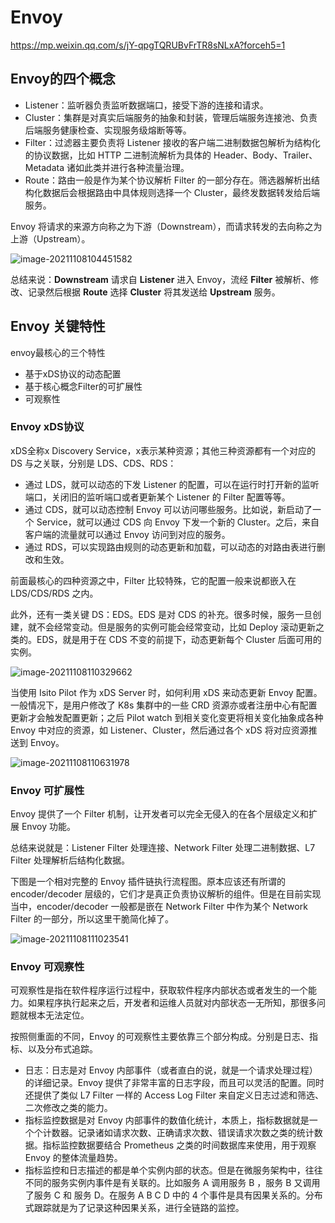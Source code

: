 # Envoy

https://mp.weixin.qq.com/s/jY-qpgTQRUBvFrTR8sNLxA?forceh5=1

## Envoy的四个概念

- Listener：监听器负责监听数据端口，接受下游的连接和请求。
- Cluster：集群是对真实后端服务的抽象和封装，管理后端服务连接池、负责后端服务健康检查、实现服务级熔断等等。
- Filter：过滤器主要负责将 Listener 接收的客户端二进制数据包解析为结构化的协议数据，比如 HTTP 二进制流解析为具体的 Header、Body、Trailer、Metadata 诸如此类并进行各种流量治理。
- Route：路由一般是作为某个协议解析 Filter 的一部分存在。筛选器解析出结构化数据后会根据路由中具体规则选择一个 Cluster，最终发数据转发给后端服务。

Envoy 将请求的来源方向称之为下游（Downstream），而请求转发的去向称之为上游（Upstream）。

![image-20211108104451582](https://raw.githubusercontent.com/echisan/fiweofjaawef/main/img/image-20211108104451582.png)

总结来说：**Downstream** 请求自 **Listener** 进入 Envoy，流经 **Filter** 被解析、修改、记录然后根据 **Route** 选择 **Cluster** 将其发送给 **Upstream** 服务。



## Envoy 关键特性

envoy最核心的三个特性

- 基于xDS协议的动态配置
- 基于核心概念Filter的可扩展性
- 可观察性

### Envoy xDS协议

xDS全称x Discovery Service，x表示某种资源；其他三种资源都有一个对应的 DS 与之关联，分别是 LDS、CDS、RDS：

- 通过 LDS，就可以动态的下发 Listener 的配置，可以在运行时打开新的监听端口，关闭旧的监听端口或者更新某个 Listener 的 Filter 配置等等。
- 通过 CDS，就可以动态控制 Envoy 可以访问哪些服务。比如说，新启动了一个 Service，就可以通过 CDS 向 Envoy 下发一个新的 Cluster。之后，来自客户端的流量就可以通过 Envoy 访问到对应的服务。
- 通过 RDS，可以实现路由规则的动态更新和加载，可以动态的对路由表进行删改和生效。

前面最核心的四种资源之中，Filter 比较特殊，它的配置一般来说都嵌入在 LDS/CDS/RDS 之内。

此外，还有一类关键 DS：EDS。EDS  是对 CDS 的补充。很多时候，服务一旦创建，就不会经常变动。但是服务的实例可能会经常变动，比如 Deploy 滚动更新之类的。EDS，就是用于在 CDS 不变的前提下，动态更新每个 Cluster 后面可用的实例。

![image-20211108110329662](https://raw.githubusercontent.com/echisan/fiweofjaawef/main/img/image-20211108110329662.png)

当使用 Isito Pilot 作为 xDS Server 时，如何利用 xDS 来动态更新 Envoy 配置。一般情况下，是用户修改了 K8s 集群中的一些 CRD 资源亦或者注册中心有配置更新才会触发配置更新；之后 Pilot watch 到相关变化变更将相关变化抽象成各种 Envoy 中对应的资源，如 Listener、Cluster，然后通过各个 xDS 将对应资源推送到 Envoy。

![image-20211108110631978](https://raw.githubusercontent.com/echisan/fiweofjaawef/main/img/image-20211108110631978.png)

### Envoy 可扩展性

Envoy 提供了一个 Filter 机制，让开发者可以完全无侵入的在各个层级定义和扩展 Envoy 功能。

总结来说就是：Listener Filter 处理连接、Network Filter 处理二进制数据、L7 Filter 处理解析后结构化数据。

下图是一个相对完整的 Envoy 插件链执行流程图。原本应该还有所谓的 encoder/decoder 层级的，它们才是真正负责协议解析的组件。但是在目前实现当中，encoder/decoder 一般都是嵌在 Network Filter 中作为某个 Network Filter 的一部分，所以这里干脆简化掉了。

![image-20211108111023541](https://raw.githubusercontent.com/echisan/fiweofjaawef/main/img/image-20211108111023541.png)

### Envoy 可观察性

可观察性是指在软件程序运行过程中，获取软件程序内部状态或者发生的一个能力。如果程序执行起来之后，开发者和运维人员就对内部状态一无所知，那很多问题就根本无法定位。

按照侧重面的不同，Envoy 的可观察性主要依靠三个部分构成。分别是日志、指标、以及分布式追踪。

- 日志：日志是对 Envoy 内部事件（或者直白的说，就是一个请求处理过程）的详细记录。Envoy 提供了非常丰富的日志字段，而且可以灵活的配置。同时还提供了类似 L7 Filter 一样的 Access Log Filter 来自定义日志过滤和筛选、二次修改之类的能力。
- 指标监控数据是对 Envoy 内部事件的数值化统计，本质上，指标数据就是一个个计数器。记录诸如请求次数、正确请求次数、错误请求次数之类的统计数据。指标监控数据要结合 Prometheus 之类的时间数据库来使用，用于观察 Envoy 的整体流量趋势。
- 指标监控和日志描述的都是单个实例内部的状态。但是在微服务架构中，往往不同的服务实例内事件是有关联的。比如服务 A  调用服务 B ，服务 B 又调用了服务 C 和 服务 D。在服务 A B C D 中的 4 个事件是具有因果关系的。分布式跟踪就是为了记录这种因果关系，进行全链路的监控。



